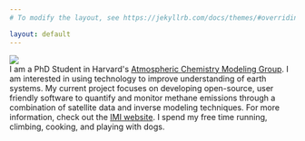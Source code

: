 ```yaml
---
# To modify the layout, see https://jekyllrb.com/docs/themes/#overriding-theme-defaults

layout: default
---
```

<div class="flex-container">
  <img class="img-circle-avatar" src="/images/estrada.jpg">
  <div class="bio">I am a PhD Student in Harvard's <a href="https://acmg.seas.harvard.edu/">Atmospheric Chemistry Modeling Group</a>. I am interested in using technology to improve understanding of earth systems. My current project focuses on developing open-source, user friendly software to quantify and monitor methane emissions through a combination of satellite data and inverse modeling techniques. For more information, check out the <a href="https://imi.seas.harvard.edu/">IMI website</a>. I spend my free time running, climbing, cooking, and playing with dogs.</div> 
</div>
